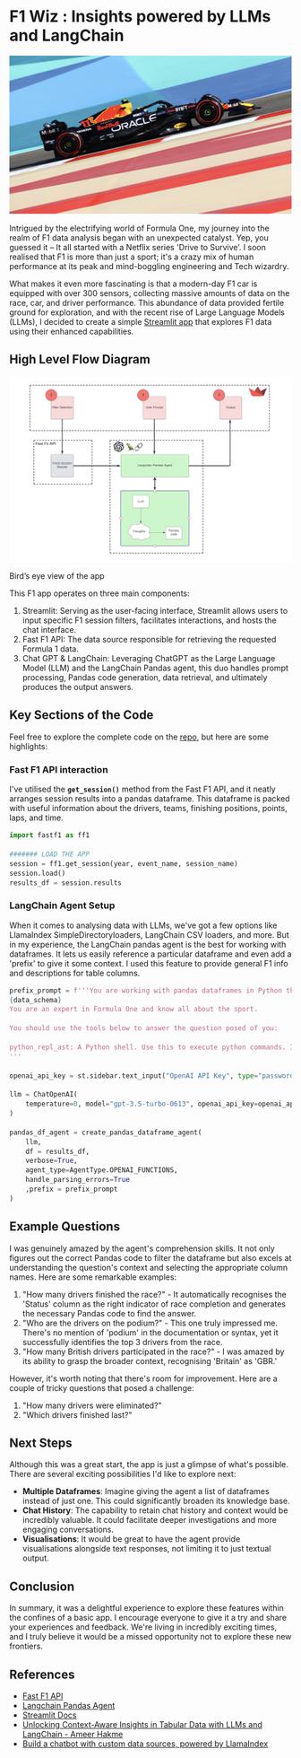 # F1 Wiz : Insights powered by LLMs and LangChain

![The Red Bull RB19!](rb19.png)

Intrigued by the electrifying world of Formula One, my journey into the realm of F1 data analysis began with an unexpected catalyst. Yep, you guessed it – It all started with a Netflix series 'Drive to Survive’. I soon realised that F1 is more than just a sport; it's a crazy mix of human performance at its peak and mind-boggling engineering and Tech wizardry.

What makes it even more fascinating is that a modern-day F1 car is equipped with over 300 sensors, collecting massive amounts of data on the race, car, and driver performance. This abundance of data provided fertile ground for exploration, and with the recent rise of Large Language Models (LLMs), I decided to create a simple [Streamlit app](https://f1-wiz.streamlit.app/) that explores F1 data using their enhanced capabilities. 

## High Level Flow Diagram

![Bird’s eye view of the app](hlf_diag.png)

Bird’s eye view of the app

This F1 app operates on three main components:

1. Streamlit: Serving as the user-facing interface, Streamlit allows users to input specific F1 session filters, facilitates interactions, and hosts the chat interface.
2. Fast F1 API: The data source responsible for retrieving the requested Formula 1 data.
3. Chat GPT & LangChain: Leveraging ChatGPT as the Large Language Model (LLM) and the LangChain Pandas agent, this duo handles prompt processing, Pandas code generation, data retrieval, and ultimately produces the output answers.

## Key Sections of the Code

Feel free to explore the complete code on the [repo](https://github.com/tanul-mathur/f1-wiz), but here are some highlights:

### Fast F1 API interaction

I've utilised the **`get_session()`** method from the Fast F1 API, and it neatly arranges session results into a pandas dataframe. This dataframe is packed with useful information about the drivers, teams, finishing positions, points, laps, and time. 

```python
import fastf1 as ff1

####### LOAD THE APP
session = ff1.get_session(year, event_name, session_name)
session.load()
results_df = session.results
```

### LangChain Agent Setup

When it comes to analysing data with LLMs, we've got a few options like LlamaIndex SimpleDirectoryloaders, LangChain CSV loaders, and more. But in my experience, the LangChain pandas agent is the best for working with dataframes. It lets us easily reference a particular dataframe and even add a 'prefix' to give it some context. I used this feature to provide general F1 info and descriptions for table columns.

```python
prefix_prompt = f'''You are working with pandas dataframes in Python that contain Formula One race results and lap details. The dataframe is called 'df'.
{data_schema} 
You are an expert in Formula One and know all about the sport.

You should use the tools below to answer the question posed of you:

python_repl_ast: A Python shell. Use this to execute python commands. Input should be a valid python command. When using this tool, sometimes output is abbreviated - make sure it does not look abbreviated before using it in your answer. Install all required libraries.
'''

openai_api_key = st.sidebar.text_input("OpenAI API Key", type="password")

llm = ChatOpenAI(
    temperature=0, model="gpt-3.5-turbo-0613", openai_api_key=openai_api_key, streaming=True
)

pandas_df_agent = create_pandas_dataframe_agent(
    llm,
    df = results_df,
    verbose=True,
    agent_type=AgentType.OPENAI_FUNCTIONS,
    handle_parsing_errors=True
    ,prefix = prefix_prompt
)
```

## Example Questions

I was genuinely amazed by the agent's comprehension skills. It not only figures out the correct Pandas code to filter the dataframe but also excels at understanding the question's context and selecting the appropriate column names. Here are some remarkable examples:

1. "How many drivers finished the race?" - It automatically recognises the 'Status' column as the right indicator of race completion and generates the necessary Pandas code to find the answer.
2. "Who are the drivers on the podium?" - This one truly impressed me. There's no mention of 'podium' in the documentation or syntax, yet it successfully identifies the top 3 drivers from the race.
3. "How many British drivers participated in the race?" - I was amazed by its ability to grasp the broader context, recognising 'Britain' as 'GBR.'

However, it's worth noting that there's room for improvement. Here are a couple of tricky questions that posed a challenge:

1. "How many drivers were eliminated?"
2. "Which drivers finished last?"

## Next Steps

Although this was a great start, the app is just a glimpse of what's possible. There are several exciting possibilities I'd like to explore next: 

- **Multiple Dataframes**: Imagine giving the agent a list of dataframes instead of just one. This could significantly broaden its knowledge base.
- **Chat History**: The capability to retain chat history and context would be incredibly valuable. It could facilitate deeper investigations and more engaging conversations.
- **Visualisations**: It would be great to have the agent provide visualisations alongside text responses, not limiting it to just textual output.

## Conclusion

In summary, it was a delightful experience to explore these features within the confines of a basic app. I encourage everyone to give it a try and share your experiences and feedback. We're living in incredibly exciting times, and I truly believe it would be a missed opportunity not to explore these new frontiers.

## References

- [Fast F1 API](https://docs.fastf1.dev/examples/index.html)
- [Langchain Pandas Agent](https://python.langchain.com/docs/integrations/toolkits/pandas#using-openai-functions)
- [Streamlit Docs](https://docs.streamlit.io/library/api-reference)
- [Unlocking Context-Aware Insights in Tabular Data with LLMs and LangChain - Ameer Hakme](https://ameer-hakme.medium.com/unlocking-context-aware-insights-in-tabular-data-with-llms-and-langchain-fac1d33b5c6d)
- [Build a chatbot with custom data sources, powered by LlamaIndex](https://blog.streamlit.io/build-a-chatbot-with-custom-data-sources-powered-by-llamaindex/)